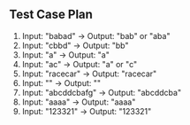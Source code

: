 ## Test Case Plan

1. Input: "babad" → Output: "bab" or "aba"
2. Input: "cbbd" → Output: "bb"
3. Input: "a" → Output: "a"
4. Input: "ac" → Output: "a" or "c"
5. Input: "racecar" → Output: "racecar"
6. Input: "" → Output: ""
7. Input: "abcddcbafg" → Output: "abcddcba"
8. Input: "aaaa" → Output: "aaaa"
9. Input: "123321" → Output: "123321"

